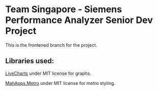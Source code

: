 # Team Singapore - Siemens Performance Analyzer Senior Dev Project

This is the frontened branch for the project.

## Libraries used:

[LiveCharts](https://lvcharts.net/App/examples/v1/wpf/Install) under MIT license for graphs.

[MahApps.Metro](https://mahapps.com/) under MIT license for metro styling.